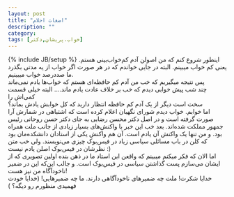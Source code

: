 ```yaml
---
layout: post
title: "اضغاث احلام"
description: ""
category: 
tags: [خواب،پریشان,دکتر]
---
```

{% include JB/setup %}
اینطور شروع کنم که من اصولن آدم کم‌خواب‌بینی هستم. یعنی کم خواب میبینم. البته در جایی خواندم که در هر صورت اگر خواب از یه مدتی بگذرد ما صددرصد خواب میبینیم. <br>
پس نتیجه میگیریم که خب من آدم کم حافظه‌ای هستم که خواب‌ها یادم نمی‌ماند <br> 
چند شب پیش خوابی دیدم که خب بر خلاف عادت یادم ماند.... البته خیلی قسمت کمی‌اش را <br> 
سخت است دیگر از یک آدم کم حافظه انتظار دارید که کل خوابش یادش بماند؟  <br>
اما خوابم. خواب دیدم شورای نگهبان اعلام کرده است که اشتباهی در شمارش آرا صورت گرفته است و در اصل دکتر محسن رضایی به جای دکتر حسن روحانی رئیس جمهور مملکت شده‌اند. بعد خب این خبر با واکنش‌های بسیار زیادی از جانب ملت همراه بود. و من تنها یک واکنش آن یادم است. آن هم واکنش یکی از استادان دانشکده‌مان بود که کلن در باب مسائلی سیاسی زیاد در فیس‌بوک چیزی می‌نویسند. ولی خب متن نظرشان در فیس‌بوک اصلن یادم نیست :) <br>
اما الان که فکر میکنم میبینم که واقعن این استاد ما در ذهن بنده اولین تصویری که از ایشان می‌سازم پست گذاشتن سیاسی در فیس‌بوک است. و جالب این‌که این در ضمیر ناخودآگاه من نیز هست! <br>
خدایا شکرت! ملت چه ضمیرهای ناخودآگاهی دارند. ما چه ضمیرهایی! (خدایا خودت فهمیدی منظورم رو دیگه؟ )

